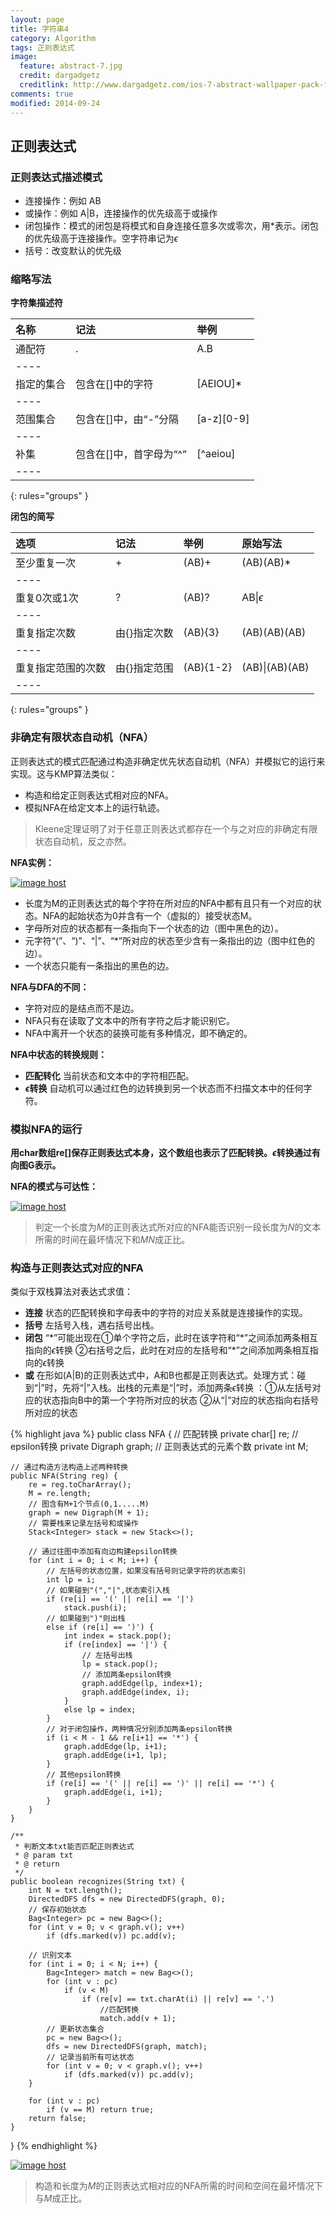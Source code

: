 ```yaml
---
layout: page
title: 字符串4
category: Algorithm
tags: 正则表达式
image:
  feature: abstract-7.jpg
  credit: dargadgetz
  creditlink: http://www.dargadgetz.com/ios-7-abstract-wallpaper-pack-for-iphone-5-and-ipod-touch-retina/
comments: true
modified: 2014-09-24
---
```


## 正则表达式

### 正则表达式描述模式

- 连接操作：例如 AB
- 或操作：例如 A\|B，连接操作的优先级高于或操作
- 闭包操作：模式的闭包是将模式和自身连接任意多次或零次，用*表示。闭包的优先级高于连接操作。空字符串记为$\epsilon$
- 括号：改变默认的优先级

### 缩略写法

**字符集描述符**

名称|记法|举例
:-----|:---|:---
通配符| . |A.B
|----
指定的集合|包含在[]中的字符|[AEIOU]*
|----
范围集合|包含在[]中，由“-”分隔|[a-z][0-9]
|----
补集|包含在[]中，首字母为“^”|[^aeiou]
|----
{: rules="groups" }

**闭包的简写**

选项|记法|举例|原始写法
:-----|:---|:---|:-----
至少重复一次|+|(AB)+|(AB)(AB)*
|----
重复0次或1次|?|(AB)?|AB\|$\epsilon$
|----
重复指定次数|由{}指定次数|(AB){3}|(AB)(AB)(AB)
|----
重复指定范围的次数|由{}指定范围|(AB){1-2}|(AB)\|(AB)(AB)
|----
{: rules="groups" }

### 非确定有限状态自动机（NFA）

正则表达式的模式匹配通过构造非确定优先状态自动机（NFA）并模拟它的运行来实现。这与KMP算法类似：

- 构造和给定正则表达式相对应的NFA。
- 模拟NFA在给定文本上的运行轨迹。

> Kleene定理证明了对于任意正则表达式都存在一个与之对应的非确定有限状态自动机，反之亦然。

**NFA实例：**

<a href="http://imgbox.com/ZYd0jUCh" target="_blank"><img src="http://i.imgbox.com/ZYd0jUCh.jpg" alt="image host"/></a>

- 长度为M的正则表达式的每个字符在所对应的NFA中都有且只有一个对应的状态。NFA的起始状态为0并含有一个（虚拟的）接受状态M。
- 字母所对应的状态都有一条指向下一个状态的边（图中黑色的边）。
- 元字符“(”、“)”、“|”、“*”所对应的状态至少含有一条指出的边（图中红色的边）。
- 一个状态只能有一条指出的黑色的边。

**NFA与DFA的不同：**

- 字符对应的是结点而不是边。
- NFA只有在读取了文本中的所有字符之后才能识别它。
- NFA中离开一个状态的装换可能有多种情况，即不确定的。

**NFA中状态的转换规则：**

- **匹配转化** 当前状态和文本中的字符相匹配。
- **$\epsilon$转换** 自动机可以通过红色的边转换到另一个状态而不扫描文本中的任何字符。

### 模拟NFA的运行

**用char数组re[]保存正则表达式本身，这个数组也表示了匹配转换。$\epsilon$转换通过有向图G表示。**

**NFA的模式与可达性：**

<a href="http://imgbox.com/9pYVrijZ" target="_blank"><img src="http://i.imgbox.com/9pYVrijZ.jpg" alt="image host"/></a>

> 判定一个长度为$M$的正则表达式所对应的NFA能否识别一段长度为$N$的文本所需的时间在最坏情况下和$MN$成正比。

### 构造与正则表达式对应的NFA

类似于双栈算法对表达式求值：

- **连接** 状态的匹配转换和字母表中的字符的对应关系就是连接操作的实现。
- **括号** 左括号入栈，遇右括号出栈。
- **闭包** “*”可能出现在①单个字符之后，此时在该字符和“\*”之间添加两条相互指向的$\epsilon$转换 ②右括号之后，此时在对应的左括号和“\*”之间添加两条相互指向的$\epsilon$转换 
- **或** 在形如(A|B)的正则表达式中，A和B也都是正则表达式。处理方式：碰到“|”时，先将“|”入栈。出栈的元素是“|”时，添加两条$\epsilon$转换 ：①从左括号对应的状态指向B中的第一个字符所对应的状态  ②从“|”对应的状态指向右括号所对应的状态

{% highlight java %}
public class NFA {
    // 匹配转换
    private char[] re;
    // epsilon转换
    private Digraph graph;
    // 正则表达式的元素个数
    private int M;
    
    // 通过构造方法构造上述两种转换
    public NFA(String reg) {
        re = reg.toCharArray();
        M = re.length;
        // 图含有M+1个节点(0,1.....M)
        graph = new Digraph(M + 1);
        // 需要栈来记录左括号和或操作
        Stack<Integer> stack = new Stack<>();
        
        // 通过往图中添加有向边构建epsilon转换
        for (int i = 0; i < M; i++) {
            // 左括号的状态位置，如果没有括号则记录字符的状态索引
            int lp = i;
            // 如果碰到"(","|",状态索引入栈
            if (re[i] == '(' || re[i] == '|')
                stack.push(i);
            // 如果碰到")"则出栈
            else if (re[i] == ')') {
                int index = stack.pop();
                if (re[index] == '|') {
                    // 左括号出栈
                    lp = stack.pop();
                    // 添加两条epsilon转换
                    graph.addEdge(lp, index+1);
                    graph.addEdge(index, i);
                }
                else lp = index;
            }
            // 对于闭包操作，两种情况分别添加两条epsilon转换
            if (i < M - 1 && re[i+1] == '*') {
                graph.addEdge(lp, i+1);
                graph.addEdge(i+1, lp);
            }
            // 其他epsilon转换
            if (re[i] == '(' || re[i] == ')' || re[i] == '*') {
                graph.addEdge(i, i+1);
            }
        }
    }
    
    /**
     * 判断文本txt能否匹配正则表达式
     * @ param txt
     * @ return
     */
    public boolean recognizes(String txt) {
        int N = txt.length();
        DirectedDFS dfs = new DirectedDFS(graph, 0);
        // 保存初始状态
        Bag<Integer> pc = new Bag<>();
        for (int v = 0; v < graph.v(); v++)
            if (dfs.marked(v)) pc.add(v);
        
        // 识别文本
        for (int i = 0; i < N; i++) {
            Bag<Integer> match = new Bag<>();
            for (int v : pc) 
                if (v < M)
                    if (re[v] == txt.charAt(i) || re[v] == '.')
                        //匹配转换
                        match.add(v + 1);
            // 更新状态集合
            pc = new Bag<>();
            dfs = new DirectedDFS(graph, match);
            // 记录当前所有可达状态
            for (int v = 0; v < graph.v(); v++)
                if (dfs.marked(v)) pc.add(v);
        }
        
        for (int v : pc) 
            if (v == M) return true;
        return false;
    }
}
{% endhighlight %}

<a href="http://imgbox.com/ESLGntKH" target="_blank"><img src="http://i.imgbox.com/ESLGntKH.jpg" alt="image host"/></a>

> 构造和长度为$M$的正则表达式相对应的NFA所需的时间和空间在最坏情况下与$M$成正比。

